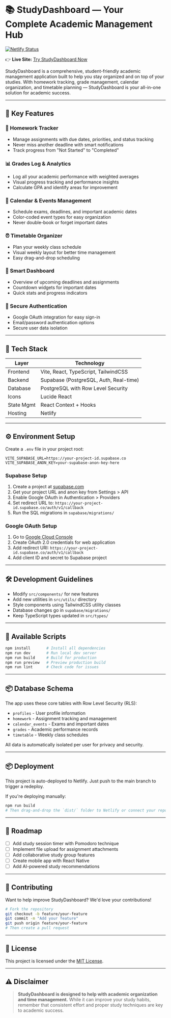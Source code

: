 # 📚 StudyDashboard — Your Complete Academic Management Hub

[![Netlify Status](https://api.netlify.com/api/v1/badges/85a1ee82-d902-4c97-8fef-bcab213b4750/deploy-status)](https://app.netlify.com/projects/phoebuz/deploys)

👉 **Live Site:** [Try StudyDashboard Now]([(https://phoebuz.netlify.app/)])

StudyDashboard is a comprehensive, student-friendly academic management application built to help you stay organized and on top of your studies. With homework tracking, grade management, calendar organization, and timetable planning — StudyDashboard is your all-in-one solution for academic success.

---

## 🌟 Key Features

### 📝 Homework Tracker
* Manage assignments with due dates, priorities, and status tracking
* Never miss another deadline with smart notifications
* Track progress from "Not Started" to "Completed"

### 📊 Grades Log & Analytics
* Log all your academic performance with weighted averages
* Visual progress tracking and performance insights
* Calculate GPA and identify areas for improvement

### 📅 Calendar & Events Management
* Schedule exams, deadlines, and important academic dates
* Color-coded event types for easy organization
* Never double-book or forget important dates

### ⏰ Timetable Organizer
* Plan your weekly class schedule
* Visual weekly layout for better time management
* Easy drag-and-drop scheduling

### 🎯 Smart Dashboard
* Overview of upcoming deadlines and assignments
* Countdown widgets for important dates
* Quick stats and progress indicators

### 🔐 Secure Authentication
* Google OAuth integration for easy sign-in
* Email/password authentication options
* Secure user data isolation

---

## 🧪 Tech Stack

| Layer      | Technology                              |
| ---------- | --------------------------------------- |
| Frontend   | Vite, React, TypeScript, TailwindCSS   |
| Backend    | Supabase (PostgreSQL, Auth, Real-time) |
| Database   | PostgreSQL with Row Level Security     |
| Icons      | Lucide React                            |
| State Mgmt | React Context + Hooks                  |
| Hosting    | Netlify                                 |

---

## ⚙️ Environment Setup

Create a `.env` file in your project root:

```env
VITE_SUPABASE_URL=https://your-project-id.supabase.co
VITE_SUPABASE_ANON_KEY=your-supabase-anon-key-here
```

### Supabase Setup
1. Create a project at [supabase.com](https://supabase.com)
2. Get your project URL and anon key from Settings > API
3. Enable Google OAuth in Authentication > Providers
4. Set redirect URL to: `https://your-project-id.supabase.co/auth/v1/callback`
5. Run the SQL migrations in `supabase/migrations/`

### Google OAuth Setup
1. Go to [Google Cloud Console](https://console.cloud.google.com)
2. Create OAuth 2.0 credentials for web application
3. Add redirect URI: `https://your-project-id.supabase.co/auth/v1/callback`
4. Add client ID and secret to Supabase project

---

## 🛠 Development Guidelines

* Modify `src/components/` for new features
* Add new utilities in `src/utils/` directory
* Style components using TailwindCSS utility classes
* Database changes go in `supabase/migrations/`
* Keep TypeScript types updated in `src/types/`

---

## 🚀 Available Scripts

```bash
npm install       # Install all dependencies
npm run dev       # Run local dev server
npm run build     # Build for production
npm run preview   # Preview production build
npm run lint      # Check code for issues
```

---

## 📦 Database Schema

The app uses these core tables with Row Level Security (RLS):
- `profiles` - User profile information
- `homework` - Assignment tracking and management
- `calendar_events` - Exams and important dates
- `grades` - Academic performance records
- `timetable` - Weekly class schedules

All data is automatically isolated per user for privacy and security.

---

## 📦 Deployment

This project is auto-deployed to Netlify. Just push to the main branch to trigger a redeploy.

If you're deploying manually:

```bash
npm run build
# Then drag-and-drop the `dist/` folder to Netlify or connect your repo
```

---

## 📌 Roadmap

* [ ] Add study session timer with Pomodoro technique
* [ ] Implement file upload for assignment attachments
* [ ] Add collaborative study group features
* [ ] Create mobile app with React Native
* [ ] Add AI-powered study recommendations

---

## 🤝 Contributing

Want to help improve StudyDashboard? We'd love your contributions!

```bash
# Fork the repository
git checkout -b feature/your-feature
git commit -m "Add your feature"
git push origin feature/your-feature
# Then create a pull request
```

---

## 📄 License

This project is licensed under the [MIT License](LICENSE).

---

## ⚠️ Disclaimer

> **StudyDashboard is designed to help with academic organization and time management.**
> While it can improve your study habits, remember that consistent effort and proper study techniques are key to academic success.
